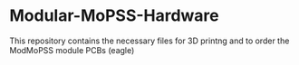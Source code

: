 # Modular-MoPSS-Hardware

This repository contains the necessary files for 3D printng and to order the ModMoPSS module PCBs (eagle)
